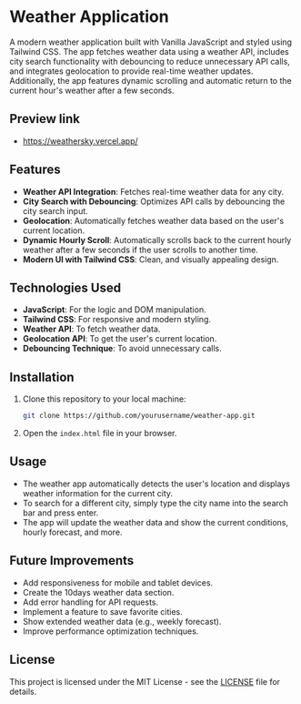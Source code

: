 # Weather Application

A modern weather application built with Vanilla JavaScript and styled using Tailwind CSS. The app fetches weather data using a weather API, includes city search functionality with debouncing to reduce unnecessary API calls, and integrates geolocation to provide real-time weather updates. Additionally, the app features dynamic scrolling and automatic return to the current hour's weather after a few seconds.

## Preview link
    
- https://weathersky.vercel.app/
    

## Features

- **Weather API Integration**: Fetches real-time weather data for any city.
- **City Search with Debouncing**: Optimizes API calls by debouncing the city search input.
- **Geolocation**: Automatically fetches weather data based on the user's current location.
- **Dynamic Hourly Scroll**: Automatically scrolls back to the current hourly weather after a few seconds if the user scrolls to another time.
- **Modern UI with Tailwind CSS**: Clean, and visually appealing design.

## Technologies Used

- **JavaScript**: For the logic and DOM manipulation.
- **Tailwind CSS**: For responsive and modern styling.
- **Weather API**: To fetch weather data.
- **Geolocation API**: To get the user's current location.
- **Debouncing Technique**: To avoid unnecessary calls.

## Installation

1. Clone this repository to your local machine:
   ```bash
   git clone https://github.com/yourusername/weather-app.git

2. Open the `index.html` file in your browser.

## Usage

- The weather app automatically detects the user's location and displays weather information for the current city.
- To search for a different city, simply type the city name into the search bar and press enter.
- The app will update the weather data and show the current conditions, hourly forecast, and more.

## Future Improvements

- Add responsiveness for mobile and tablet devices.
- Create the 10days weather data section.
- Add error handling for API requests.
- Implement a feature to save favorite cities.
- Show extended weather data (e.g., weekly forecast).
- Improve performance optimization techniques.

## License

This project is licensed under the MIT License - see the [LICENSE](LICENSE) file for details.
